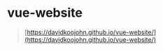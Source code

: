 # vue-website

> [https://davidkoojohn.github.io/vue-website/](https://davidkoojohn.github.io/vue-website/)

